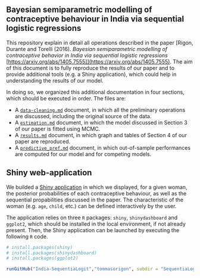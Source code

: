 ## Bayesian semiparametric modelling of contraceptive behaviour in India via sequential logistic regressions

This repository explain in detail all operations described in the paper [Rigon, Durante and Torelli (2016). *Bayesian semiparametric modelling of contraceptive behavior in India via sequential logistic regressions* [https://arxiv.org/abs/1405.7555]](https://arxiv.org/abs/1405.7555). The aim of this document is to fully reproduce the results of our paper and to provide additional tools (e.g. a Shiny application), which could help in understanding the results of our model.

In doing so, we organized this additional documentation in four sections, which should be executed in order. The files are:

- A [`data-cleaning.md`](https://github.com/tommasorigon/India-SequentiaLogit/blob/master/data-cleaning.md) document, in which all the preliminary operations are discussed, including the original source of the data.
- A [`estimation.md`](https://github.com/tommasorigon/India-SequentiaLogit/blob/master/estimation.md) document, in which the model discussed in Section 3 of our paper is fitted using MCMC.
- A [`results.md`](https://github.com/tommasorigon/India-SequentiaLogit/blob/master/results.md) document, in which graph and tables of Section 4 of our paper are reproduced.
- A [`predictive_pref.md`](https://github.com/tommasorigon/India-SequentiaLogit/blob/master/predictive_perf.md) document, in which out-of-sample performances are computed for our model and for competing models. 

## Shiny web-application

We builded a [Shiny application](https://github.com/tommasorigon/India-SequentiaLogit/tree/master/SequentiaLogisticApp) in which we displayed, for a given woman, the posterior probabilities of each contraceptive behaviour, as well as the sequential propabilities discussed in the paper. The characteristic of the woman (e.g. `age`, `child`, etc.) can be defined interactively by the user.

The application relies on three `R` packages: `shiny`, `shinydashboard` and `ggplot2`, which should be installed in the local environment, if not already present. Then, the Shiny application can be launched by executing the following `R` code.

```r
# install.packages(shiny)
# install.packages(shinydashboard)
# install.packages(ggplot2)

runGitHub("India-SequentiaLogit","tommasorigon", subdir = "SequentiaLogisticApp")
```
